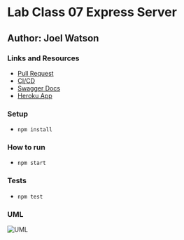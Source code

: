 # Lab Class 07 Express Server

## Author: Joel Watson

### Links and Resources
 - [Pull Request](#)
 - [CI/CD](#)
 - [Swagger Docs](#)
 - [Heroku App](#)

### Setup

- `npm install`

### How to run

- `npm start`

### Tests

- `npm test`

### UML
![UML](#)
